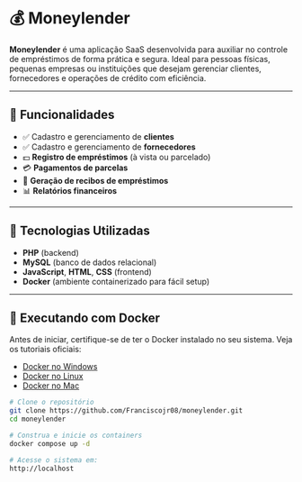 # 💰 Moneylender

**Moneylender** é uma aplicação SaaS desenvolvida para auxiliar no controle de empréstimos de forma prática e segura. Ideal para pessoas físicas, pequenas empresas ou instituições que desejam gerenciar clientes, fornecedores e operações de crédito com eficiência.

---

## 🚀 Funcionalidades

- ✅ Cadastro e gerenciamento de **clientes**
- ✅ Cadastro e gerenciamento de **fornecedores**
- 💵 **Registro de empréstimos** (à vista ou parcelado)
- 💳 **Pagamentos de parcelas**
- 📄 **Geração de recibos de empréstimos**
- 📊 **Relatórios financeiros**

---

## 🧰 Tecnologias Utilizadas

- **PHP** (backend)
- **MySQL** (banco de dados relacional)
- **JavaScript**, **HTML**, **CSS** (frontend)
- **Docker** (ambiente containerizado para fácil setup)

---

## 🐳 Executando com Docker

Antes de iniciar, certifique-se de ter o Docker instalado no seu sistema. Veja os tutoriais oficiais:

- [Docker no Windows](https://docs.docker.com/desktop/install/windows-install/)
- [Docker no Linux](https://docs.docker.com/engine/install/)
- [Docker no Mac](https://docs.docker.com/desktop/install/mac-install/)

```bash
# Clone o repositório
git clone https://github.com/Franciscojr08/moneylender.git
cd moneylender

# Construa e inicie os containers
docker compose up -d

# Acesse o sistema em:
http://localhost
